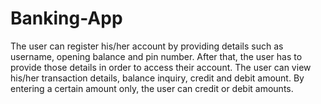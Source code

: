 # Banking-App

The user can register his/her account by providing details such as username, opening balance and pin number. After that, the user has to provide those details in order to access their account. The user can view his/her transaction details, balance inquiry, credit and debit amount. By entering a certain amount only, the user can credit or debit amounts.
